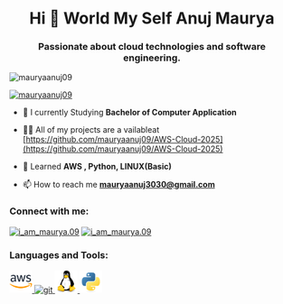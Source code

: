 <h1 align="center">Hi 👋 World My Self Anuj Maurya</h1>
<h3 align="center">Passionate about cloud technologies and software engineering.</h3>

<p align="left"> <img src="https://komarev.com/ghpvc/?username=mauryaanuj09&label=Profile%20views&color=0e75b6&style=flat" alt="mauryaanuj09" /> </p>

<p align="left"> <a href="https://github.com/ryo-ma/github-profile-trophy"><img src="https://github-profile-trophy.vercel.app/?username=mauryaanuj09" alt="mauryaanuj09" /></a> </p>

- 🌱 I currently Studying **Bachelor of Computer Application**

- 👨‍💻 All of my projects are a vailableat [https://github.com/mauryaanuj09/AWS-Cloud-2025](https://github.com/mauryaanuj09/AWS-Cloud-2025)

- 💬 Learned **AWS , Python, LINUX(Basic)**

- 📫 How to reach me **mauryaanuj3030@gmail.com**

<h3 align="left">Connect with me:</h3>
<p align="left">
<a href="https://twitter.com/i_am_maurya.09" target="blank"><img align="center" src="https://raw.githubusercontent.com/rahuldkjain/github-profile-readme-generator/master/src/images/icons/Social/twitter.svg" alt="i_am_maurya.09" height="30" width="40" /></a>
<a href="https://instagram.com/i_am_maurya.09" target="blank"><img align="center" src="https://raw.githubusercontent.com/rahuldkjain/github-profile-readme-generator/master/src/images/icons/Social/instagram.svg" alt="i_am_maurya.09" height="30" width="40" /></a>
</p>

<h3 align="left">Languages and Tools:</h3>
<p align="left"> <a href="https://aws.amazon.com" target="_blank" rel="noreferrer"> <img src="https://raw.githubusercontent.com/devicons/devicon/master/icons/amazonwebservices/amazonwebservices-original-wordmark.svg" alt="aws" width="40" height="40"/> </a> <a href="https://git-scm.com/" target="_blank" rel="noreferrer"> <img src="https://www.vectorlogo.zone/logos/git-scm/git-scm-icon.svg" alt="git" width="40" height="40"/> </a> <a href="https://www.linux.org/" target="_blank" rel="noreferrer"> <img src="https://raw.githubusercontent.com/devicons/devicon/master/icons/linux/linux-original.svg" alt="linux" width="40" height="40"/> </a> <a href="https://www.python.org" target="_blank" rel="noreferrer"> <img src="https://raw.githubusercontent.com/devicons/devicon/master/icons/python/python-original.svg" alt="python" width="40" height="40"/> </a> </p>
